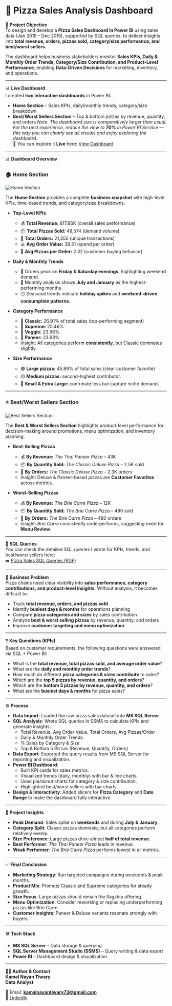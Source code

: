 # 🍕 Pizza Sales Analysis Dashboard  

📌 **Project Objective**  
To design and develop a **Pizza Sales Dashboard in Power BI** using sales data (Jan 2015 – Dec 2015), supported by SQL queries, to deliver insights into **total revenue, orders, pizzas sold, category/size performance, and best/worst sellers**.  

The dashboard helps business stakeholders monitor **Sales KPIs, Daily & Monthly Order Trends, Category/Size Contribution, and Product-Level Performance**, enabling **Data-Driven Decisions** for marketing, inventory, and operations.  

---

📊 **Live Dashboard**  
I created **two interactive dashboards** in Power BI:  
- **Home Section** – Sales KPIs, daily/monthly trends, category/size breakdown  
- **Best/Worst Sellers Section** – Top & bottom pizzas by revenue, quantity, and orders
*Note: The dashboard size is comparatively larger than usual. For the best experience, reduce the view to **70%** in Power BI Service — this way you can clearly see all visuals and enjoy exploring the dashboard.*  
🔗 You can explore it **Live** here: [View Dashboard](https://app.powerbi.com/groups/me/reports/704099ef-6ac4-44ed-a3b9-fdcbddc5aea6/fceb6c0946c0fe04611b?experience=power-bi)  

---

📊 **Dashboard Overview**  

### 🏠 Home Section  
![Home Section](link-to-image-1)  

The **Home Section** provides a complete **business snapshot** with high-level KPIs, time-based trends, and category/size breakdowns.  

- **Top-Level KPIs**  
  - 💰 **Total Revenue:** 817.86K (overall sales performance)  
  - 📦 **Total Pizzas Sold:** 49,574 (demand volume)  
  - 🛒 **Total Orders:** 21,350 (unique transactions)  
  - 📊 **Avg Order Value:** 38.31 (spend per order)  
  - 🍕 **Avg Pizzas per Order:** 2.32 (customer buying behavior)  

- **Daily & Monthly Trends**  
  - 📅 Orders peak on **Friday & Saturday evenings**, highlighting weekend demand.  
  - 📆 Monthly analysis shows **July and January** as the highest-performing months.  
  - 🕒 Seasonal trends indicate **holiday spikes** and **weekend-driven consumption patterns**.  

- **Category Performance**  
  - 🍕 **Classic:** 26.91% of total sales (top-performing segment)  
  - 🍕 **Supreme:** 25.46%  
  - 🥗 **Veggie:** 23.96%  
  - 🧀 **Paneer:** 23.68%  
  - Insight: All categories perform **consistently**, but Classic dominates slightly.  

- **Size Performance**  
  - 🟢 **Large pizzas:** 45.89% of total sales (clear customer favorite)  
  - 🟡 **Medium pizzas:** second-highest contributor.  
  - 🔵 **Small & Extra Large:** contribute less but capture niche demand.  

---

### ⭐ Best/Worst Sellers Section  
![Best Sellers Section](link-to-image-2)  

The **Best & Worst Sellers Section** highlights product-level performance for decision-making around promotions, menu optimization, and inventory planning.  

- **Best-Selling Pizzas**  
  - 💰 **By Revenue:** *The Thai Paneer Pizza* – 43K  
  - 📦 **By Quantity Sold:** *The Classic Deluxe Pizza* – 2.5K sold  
  - 🛒 **By Orders:** *The Classic Deluxe Pizza* – 2.3K orders  
  - Insight: Deluxe & Paneer-based pizzas are **Customer Favorites** across metrics.  

- **Worst-Selling Pizzas**  
  - 💰 **By Revenue:** *The Brie Carre Pizza* – 12K  
  - 📦 **By Quantity Sold:** *The Brie Carre Pizza* – 490 sold  
  - 🛒 **By Orders:** *The Brie Carre Pizza* – 480 orders  
  - Insight: *Brie Carre* consistently underperforms, suggesting need for **Menu Review**.  

---

📄 **SQL Queries**  
You can check the detailed SQL queries I wrote for KPIs, trends, and best/worst sellers here:  
➡️ [Pizza Sales SQL Queries (PDF)](./PIZZA%20Sales%20SQL%20QUERIES%20by%20Kamal.pdf)

---

🚨 **Business Problem**  
Pizza chains need clear visibility into **sales performance, category contributions, and product-level insights**. Without analysis, it becomes difficult to:  

- Track **total revenue, orders, and pizzas sold**  
- Identify **busiest days & months** for operations planning  
- Compare **pizza categories and sizes** by sales contribution  
- Analyze **best & worst selling pizzas** by revenue, quantity, and orders  
- Improve **customer targeting and menu optimization**  

---

❓ **Key Questions (KPIs)**  
Based on customer requirements, the following questions were answered via SQL + Power BI:  

- What is the **total revenue, total pizzas sold, and average order value**?  
- What are the **daily and monthly order trends**?  
- How much do different **pizza categories & sizes contribute** to sales?  
- Which are the **top 5 pizzas by revenue, quantity, and orders**?  
- Which are the **bottom 5 pizzas by revenue, quantity, and orders**?  
- What are the **busiest days & months** for pizza sales?  

---

⚙️ **Process**  

- **Data Import**: Loaded the raw pizza sales dataset into **MS SQL Server**.  
- **SQL Analysis**: Wrote SQL queries in SSMS to calculate KPIs and generate insights:  
  - Total Revenue, Avg Order Value, Total Orders, Avg Pizzas/Order  
  - Daily & Monthly Order Trends  
  - % Sales by Category & Size  
  - Top & Bottom 5 Pizzas (Revenue, Quantity, Orders)  
- **Data Export**: Exported the query results from MS SQL Server for reporting and visualization.  
- **Power BI Dashboard**:  
  - Built KPI cards for sales metrics.  
  - Visualized trends (daily, monthly) with bar & line charts.  
  - Used pie/donut charts for category & size contribution.  
  - Highlighted best/worst sellers with bar charts.  
- **Design & Interactivity**: Added slicers for **Pizza Category** and **Date Range** to make the dashboard fully interactive.  

---

🔎 **Project Insights**  

- **Peak Demand**: Sales spike on **weekends** and during **July & January**.  
- **Category Split**: Classic pizzas dominate, but all categories perform relatively evenly.  
- **Size Preference**: Large pizzas drive almost **half of total revenue**.  
- **Best Performer**: *The Thai Paneer Pizza* leads in revenue.  
- **Weak Performer**: *The Brie Carre Pizza* performs lowest in all metrics.  

---

✅ **Final Conclusion**  

- **Marketing Strategy**: Run targeted campaigns during weekends & peak months.  
- **Product Mix**: Promote Classic and Supreme categories for steady growth.  
- **Size Focus**: Large pizzas should remain the flagship offering.  
- **Menu Optimization**: Consider reworking or replacing underperforming pizzas like Brie Carre.  
- **Customer Insights**: Paneer & Deluxe variants resonate strongly with buyers.  

---

🛠️ **Tech Stack**  
- **MS SQL Server** – Data storage & querying  
- **SQL Server Management Studio (SSMS)** – Query writing & data export  
- **Power BI** – Dashboard design & visualization  

---

👨‍💻 **Author & Contact**  
**Kamal Nayan Tiwary**  
**Data Analyst**  

📧 Email: **kamalnayantiwary73@gmail.com**  
🔗 [LinkedIn](https://www.linkedin.com/in/kamal-nayan-tiwary-2022-2026-/)  

